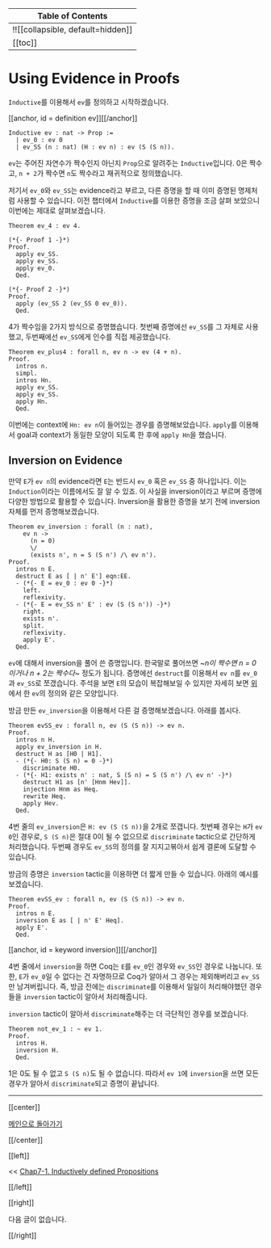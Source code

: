 | Table of Contents |
|-------------------|
|!![[collapsible, default=hidden]]  |
|[[toc]]|

# Using Evidence in Proofs

`Inductive`를 이용해서 `ev`를 정의하고 시작하겠습니다.

[[anchor, id = definition ev]][[/anchor]]

```haskell, line_num
Inductive ev : nat -> Prop :=
  | ev_0 : ev 0
  | ev_SS (n : nat) (H : ev n) : ev (S (S n)).
```

`ev`는 주어진 자연수가 짝수인지 아닌지 `Prop`으로 알려주는 `Inductive`입니다. 0은 짝수고, `n + 2`가 짝수면 `n`도 짝수라고 재귀적으로 정의했습니다.

저기서 `ev_0`와 `ev_SS`는 evidence라고 부르고, 다른 증명을 할 때 이미 증명된 명제처럼 사용할 수 있습니다. 이전 챕터에서 `Inductive`를 이용한 증명을 조금 살펴 보았으니 이번에는 제대로 살펴보겠습니다.

```haskell, line_num
Theorem ev_4 : ev 4.

(*{- Proof 1 -}*)
Proof.
  apply ev_SS.
  apply ev_SS.
  apply ev_0.
  Qed.

(*{- Proof 2 -}*)
Proof.
  apply (ev_SS 2 (ev_SS 0 ev_0)).
  Qed.
```

4가 짝수임을 2가지 방식으로 증명했습니다. 첫번째 증명에선 `ev_SS`를 그 자체로 사용했고, 두번째에선 `ev_SS`에게 인수를 직접 제공했습니다.

```haskell, line_num
Theorem ev_plus4 : forall n, ev n -> ev (4 + n).
Proof.
  intros n.
  simpl.
  intros Hn.
  apply ev_SS.
  apply ev_SS.
  apply Hn.
  Qed.
```

이번에는 context에 `Hn: ev n`이 들어있는 경우를 증명해보았습니다. `apply`를 이용해서 goal과 context가 동일한 모양이 되도록 한 후에 `apply Hn`을 했습니다.

## Inversion on Evidence

만약 `E`가 `ev n`의 evidence라면 `E`는 반드시 `ev_0` 혹은 `ev_SS` 중 하나입니다. 이는 `Induction`이라는 이름에서도 잘 알 수 있죠. 이 사실을 inversion이라고 부르며 증명에 다양한 방법으로 활용할 수 있습니다. Inversion을 활용한 증명을 보기 전에 inversion 자체를 먼저 증명해보겠습니다.

```haskell, line_num
Theorem ev_inversion : forall (n : nat),
    ev n ->
      (n = 0)
      \/
      (exists n', n = S (S n') /\ ev n').
Proof.
  intros n E.
  destruct E as [ | n' E'] eqn:EE.
  - (*{- E = ev_0 : ev 0 -}*)
    left.
    reflexivity.
  - (*{- E = ev_SS n' E' : ev (S (S n')) -}*)
    right.
    exists n'.
    split.
    reflexivity.
    apply E'.
  Qed.
```

`ev`에 대해서 inversion을 풀어 쓴 증명입니다. 한국말로 풀어쓰면 ~_n이 짝수면 n = 0이거나 n + 2는 짝수다_~ 정도가 됩니다. 증명에선 `destruct`를 이용해서 `ev n`를 `ev_0`과 `ev_SS`로 쪼갰습니다. 주석을 보면 `E`의 모습이 복잡해보일 수 있지만 자세히 보면 [위](#definitionev)에서 한 `ev`의 정의와 같은 모양입니다.

방금 만든 `ev_inversion`을 이용해서 다른 걸 증명해보겠습니다. 아래를 봅시다.

```haskell, line_num
Theorem evSS_ev : forall n, ev (S (S n)) -> ev n.
Proof.
  intros n H.
  apply ev_inversion in H.
  destruct H as [H0 | H1].
  - (*{- H0: S (S n) = 0 -}*)
    discriminate H0.
  - (*{- H1: exists n' : nat, S (S n) = S (S n') /\ ev n' -}*)
    destruct H1 as [n' [Hnm Hev]].
    injection Hnm as Heq.
    rewrite Heq.
    apply Hev.
  Qed.
```

4번 줄의 `ev_inversion`은 `H: ev (S (S n))`을 2개로 쪼갭니다. 첫번째 경우는 `H`가 `ev 0`인 경우로, `S (S n)`은 절대 0이 될 수 없으므로 `discriminate` tactic으로 간단하게 처리했습니다. 두번째 경우도 `ev_SS`의 정의를 잘 지지고볶아서 쉽게 결론에 도달할 수 있습니다.

방금의 증명은 `inversion` tactic을 이용하면 더 짧게 만들 수 있습니다. 아래의 예시를 보겠습니다.

```haskell, line_num
Theorem evSS_ev : forall n, ev (S (S n)) -> ev n.
Proof.
  intros n E.
  inversion E as [ | n' E' Heq].
  apply E'.
  Qed.
```

[[anchor, id = keyword inversion]][[/anchor]]

4번 줄에서 `inversion`을 하면 Coq는 `E`를 `ev_0`인 경우와 `ev_SS`인 경우로 나눕니다. 또한, `E`가 `ev_0`일 수 없다는 건 자명하므로 Coq가 알아서 그 경우는 제외해버리고 `ev_SS`만 남겨버립니다. 즉, 방금 전에는 `discriminate`를 이용해서 일일이 처리해야했던 경우들을 `inversion` tactic이 알아서 처리해줍니다.

`inversion` tactic이 알아서 `discriminate`해주는 더 극단적인 경우를 보겠습니다.

```haskell, line_num
Theorem not_ev_1 : ~ ev 1.
Proof.
  intros H.
  inversion H.
  Qed.
```

1은 0도 될 수 없고 `S (S n)`도 될 수 없습니다. 따라서 `ev 1`에 `inversion`을 쓰면 모든 경우가 알아서 `discriminate`되고 증명이 끝납니다.

---

[[center]]

[메인으로 돌아가기](index.html)

[[/center]]

[[left]]

<< [Chap7-1. Inductively defined Propositions](Chap7-1.html)

[[/left]]

[[right]]

다음 글이 없습니다.

[[/right]]